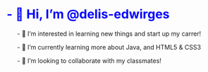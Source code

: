 

<!---
delis-edwirges/delis-edwirges is a ✨ special ✨ repository because its `README.md` (this file) appears on your GitHub profile.
You can click the Preview link to take a look at your changes.
--->
<!DOCTYPE html>
<html>

<body>
<h1 style="color:blue;">- 👋 Hi,  I’m <strong>@delis-edwirges</h1></strong>
<ul>- 👀 I’m interested in learning new things and start up my carrer! </ul>
<ul>- 🌱 I’m currently learning more about Java, and HTML5 & CSS3 </ul>
<ul>- 💞️ I’m looking to collaborate with my classmates! </ul>


</body>
</html>
